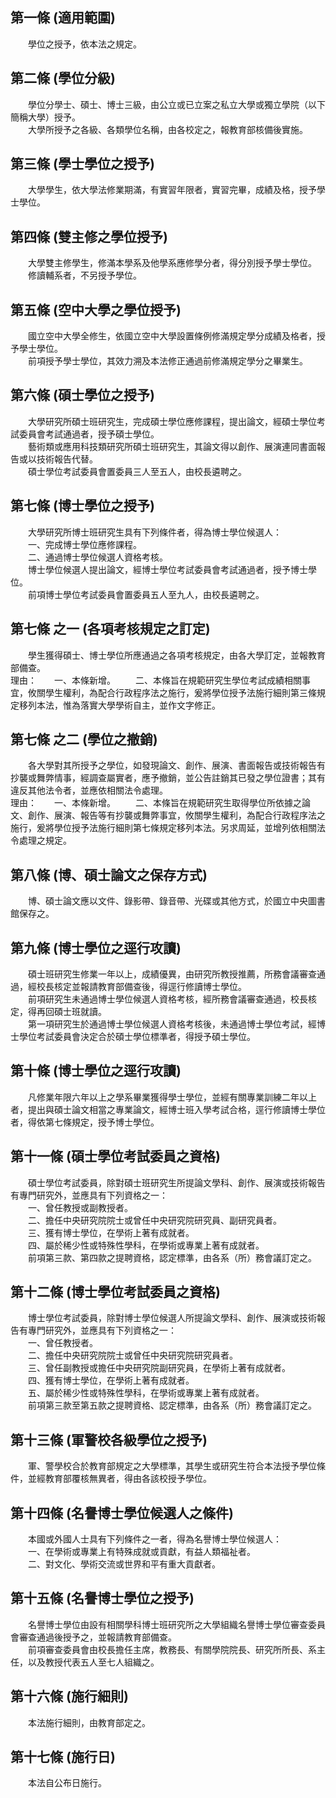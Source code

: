 第一條 (適用範圍)
-----------------
　　學位之授予，依本法之規定。  


第二條 (學位分級)
-----------------
　　學位分學士、碩士、博士三級，由公立或已立案之私立大學或獨立學院（以下簡稱大學）授予。  
　　大學所授予之各級、各類學位名稱，由各校定之，報教育部核備後實施。  


第三條 (學士學位之授予)
-----------------------
　　大學學生，依大學法修業期滿，有實習年限者，實習完畢，成績及格，授予學士學位。  


第四條 (雙主修之學位授予)
-------------------------
　　大學雙主修學生，修滿本學系及他學系應修學分者，得分別授予學士學位。  
　　修讀輔系者，不另授予學位。  


第五條 (空中大學之學位授予)
---------------------------
　　國立空中大學全修生，依國立空中大學設置條例修滿規定學分成績及格者，授予學士學位。  
　　前項授予學士學位，其效力溯及本法修正通過前修滿規定學分之畢業生。  


第六條 (碩士學位之授予)
-----------------------
　　大學研究所碩士班研究生，完成碩士學位應修課程，提出論文，經碩士學位考試委員會考試通過者，授予碩士學位。  
　　藝術類或應用科技類研究所碩士班研究生，其論文得以創作、展演連同書面報告或以技術報告代替。  
　　碩士學位考試委員會置委員三人至五人，由校長遴聘之。  


第七條 (博士學位之授予)
-----------------------
　　大學研究所博士班研究生具有下列條件者，得為博士學位候選人：  
　　一、完成博士學位應修課程。  
　　二、通過博士學位候選人資格考核。  
　　博士學位候選人提出論文，經博士學位考試委員會考試通過者，授予博士學位。  
　　前項博士學位考試委員會置委員五人至九人，由校長遴聘之。  


第七條 之一 (各項考核規定之訂定)
--------------------------------
　　學生獲得碩士、博士學位所應通過之各項考核規定，由各大學訂定，並報教育部備查。  
理由：　　一、本條新增。
　　二、本條旨在規範研究生學位考試成績相關事宜，攸關學生權利，為配合行政程序法之施行，爰將學位授予法施行細則第三條規定移列本法，惟為落實大學學術自主，並作文字修正。

第七條 之二 (學位之撤銷)
------------------------
　　各大學對其所授予之學位，如發現論文、創作、展演、書面報告或技術報告有抄襲或舞弊情事，經調查屬實者，應予撤銷，並公告註銷其已發之學位證書；其有違反其他法令者，並應依相關法令處理。  
理由：　　一、本條新增。
　　二、本條旨在規範研究生取得學位所依據之論文、創作、展演、報告等有抄襲或舞弊事宜，攸關學生權利，為配合行政程序法之施行，爰將學位授予法施行細則第七條規定移列本法。另求周延，並增列依相關法令處理之規定。

第八條 (博、碩士論文之保存方式)
-------------------------------
　　博、碩士論文應以文件、錄影帶、錄音帶、光碟或其他方式，於國立中央圖書館保存之。  


第九條 (博士學位之逕行攻讀)
---------------------------
　　碩士班研究生修業一年以上，成績優異，由研究所教授推薦，所務會議審查通過，經校長核定並報請教育部備查後，得逕行修讀博士學位。  
　　前項研究生未通過博士學位候選人資格考核，經所務會議審查通過，校長核定，得再回碩士班就讀。  
　　第一項研究生於通過博士學位候選人資格考核後，未通過博士學位考試，經博士學位考試委員會決定合於碩士學位標準者，得授予碩士學位。  


第十條 (博士學位之逕行攻讀)
---------------------------
　　凡修業年限六年以上之學系畢業獲得學士學位，並經有關專業訓練二年以上者，提出與碩士論文相當之專業論文，經博士班入學考試合格，逕行修讀博士學位者，得依第七條規定，授予博士學位。  


第十一條 (碩士學位考試委員之資格)
---------------------------------
　　碩士學位考試委員，除對碩士班研究生所提論文學科、創作、展演或技術報告有專門研究外，並應具有下列資格之一：  
　　一、曾任教授或副教授者。  
　　二、擔任中央研究院院士或曾任中央研究院研究員、副研究員者。  
　　三、獲有博士學位，在學術上著有成就者。  
　　四、屬於稀少性或特殊性學科，在學術或專業上著有成就者。  
　　前項第三款、第四款之提聘資格，認定標準，由各系（所）務會議訂定之。  


第十二條 (博士學位考試委員之資格)
---------------------------------
　　博士學位考試委員，除對博士學位候選人所提論文學科、創作、展演或技術報告有專門研究外，並應具有下列資格之一：  
　　一、曾任教授者。  
　　二、擔任中央研究院院士或曾任中央研究院研究員者。  
　　三、曾任副教授或擔任中央研究院副研究員，在學術上著有成就者。  
　　四、獲有博士學位，在學術上著有成就者。  
　　五、屬於稀少性或特殊性學科，在學術或專業上著有成就者。  
　　前項第三款至第五款之提聘資格、認定標準，由各系（所）務會議訂定之。  


第十三條 (軍警校各級學位之授予)
-------------------------------
　　軍、警學校合於教育部規定之大學標準，其學生或研究生符合本法授予學位條件，並經教育部覆核無異者，得由各該校授予學位。  


第十四條 (名譽博士學位候選人之條件)
-----------------------------------
　　本國或外國人士具有下列條件之一者，得為名譽博士學位候選人：  
　　一、在學術或專業上有特殊成就或貢獻，有益人類福祉者。  
　　二、對文化、學術交流或世界和平有重大貢獻者。  


第十五條 (名譽博士學位之授予)
-----------------------------
　　名譽博士學位由設有相關學科博士班研究所之大學組織名譽博士學位審查委員會審查通過後授予之，並報請教育部備查。  
　　前項審查委員會由校長擔任主席，教務長、有關學院院長、研究所所長、系主任，以及教授代表五人至七人組織之。  


第十六條 (施行細則)
-------------------
　　本法施行細則，由教育部定之。  


第十七條 (施行日)
-----------------
　　本法自公布日施行。